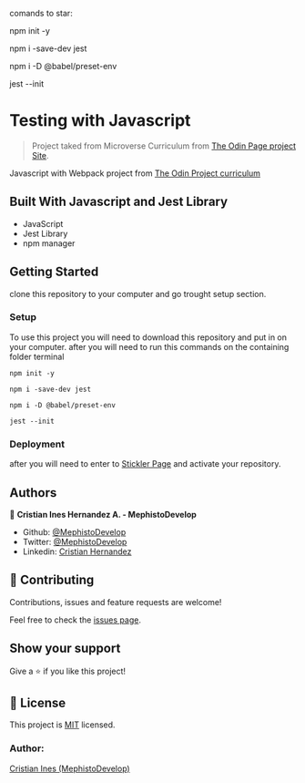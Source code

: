 comands to star:

npm init -y

npm i -save-dev jest

npm i -D @babel/preset-env

jest --init


# Testing with Javascript

> Project taked from Microverse Curriculum from [The Odin Page project Site](https://www.theodinproject.com/courses/javascript/lessons/testing-practice).

Javascript with Webpack project from [The Odin Project curriculum](https://www.theodinproject.com/courses/javascript/lessons/todo-list)

## Built With Javascript and Jest Library

- JavaScript
- Jest Library
- npm manager

## Getting Started

clone this repository to your computer and  go trought setup section.

### Setup

To use this project you will need to download this repository and put in on your computer.
after you will need to run this commands on the containing folder terminal

` npm init -y `

`npm i -save-dev jest`

`npm i -D @babel/preset-env`

`jest --init`


### Deployment


after you will need to enter to [Stickler Page](https://stickler-ci.com/) and activate your repository.

## Authors

👤 **Cristian Ines Hernandez A. - MephistoDevelop**

- Github: [@MephistoDevelop](https://github.com/MephistoDevelop)
- Twitter: [@MephistoDevelop](https://twitter.com/MephistoDevelop)
- Linkedin: [Cristian Hernandez](https://www.linkedin.com/in/cristian-hernandez1992/)

## 🤝 Contributing

Contributions, issues and feature requests are welcome!

Feel free to check the [issues page](issues/).

## Show your support

Give a ⭐️ if you like this project!

## 📝 License

This project is [MIT](lic.url) licensed.

### Author:

[Cristian Ines (MephistoDevelop)](https://github.com/MephistoDevelop)
